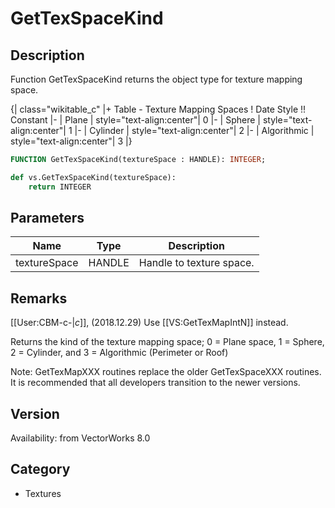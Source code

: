 # GetTexSpaceKind

## Description
Function GetTexSpaceKind returns the object type for texture mapping space.

{| class="wikitable_c"
|+ Table - Texture Mapping Spaces
! Date Style !! Constant
|-
| Plane
| style="text-align:center"| 0
|-
| Sphere
| style="text-align:center"| 1
|-
| Cylinder
| style="text-align:center"| 2
|-
| Algorithmic
| style="text-align:center"| 3
|}

```pascal
FUNCTION GetTexSpaceKind(textureSpace : HANDLE): INTEGER;
```

```python
def vs.GetTexSpaceKind(textureSpace):
    return INTEGER
```

## Parameters
|Name|Type|Description|
|---|---|---|
|textureSpace|HANDLE|Handle to texture space.|

## Remarks
[[User:CBM-c-|_c_]], (2018.12.29) Use [[VS:GetTexMapIntN]] instead. 


Returns the kind of the texture mapping space; 0 = Plane space, 1 = Sphere, 2 = Cylinder, and 3 = Algorithmic (Perimeter or Roof)

Note: GetTexMapXXX routines replace the older GetTexSpaceXXX routines.  It is recommended that all developers transition to the newer versions.

## Version
Availability: from VectorWorks 8.0

## Category
* Textures

